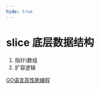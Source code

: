 ```yaml
---
hide: true
---
```

# slice 底层数据结构

1. 指针\数组
2. 扩容逻辑

[GO语言高性能编程](https://geektutu.com/post/high-performance-go.html)
